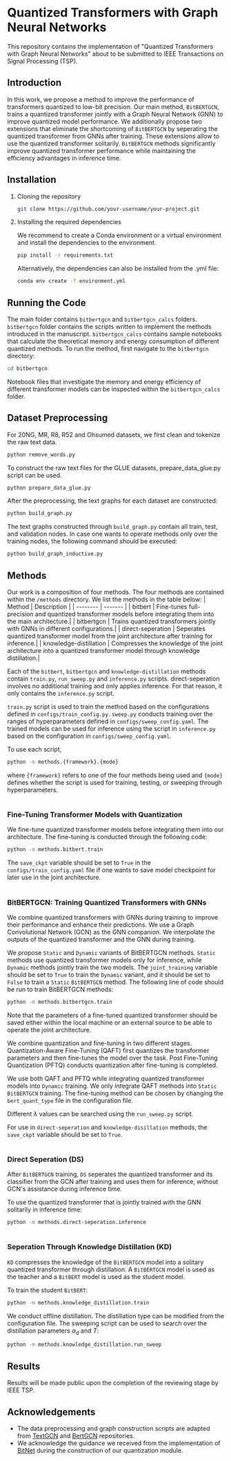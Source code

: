 # Quantized Transformers with Graph Neural Networks

This repository contains the implementation of "Quantized Transformers with Graph Neural Networks" about to be submitted to IEEE Transactions on Signal Processing (TSP). 

## Introduction

In this work, we propose a method to improve the performance of transformers quantized to low-bit precision. Our main method, `BitBERTGCN`, trains a quantized transformer jointly with a Graph Neural Network (GNN) to improve quantized model performance. We additionally propose two extensions that eliminate the shortcoming of `BitBERTGCN` by seperating the quantized transformer from GNNs after training. These extensions allow to use the quantized transformer solitarily. `BitBERTGCN` methods significantly improve quantized transformer performance while maintaining the efficiency advantages in inference time.

## Installation

1. Cloning the repository
   ```bash
   git clone https://github.com/your-username/your-project.git

2. Installing the required dependencies

   We recommend to create a Conda environment or a virtual environment and install the dependencies to the environment. 
   ```bash
   pip install -r requirements.txt
   ```

   Alternatively, the dependencies can also be installed from the .yml file:
   ```bash
   conda env create -f environment.yml
   ```

## Running the Code
   The main folder contains `bitbertgcn` and `bitbertgcn_calcs` folders. `bitbertgcn` folder contains the scripts written to implement the methods introduced in the manuscript. `bitbertgcn_calcs` contains sample notebooks that calculate the theoretical memory and energy consumption of different quantized methods.
   To run the method, first navigate to the `bitbertgcn` directory:
   ```bash
   cd bitbertgcn
   ```
   Notebook files that investigate the memory and energy efficiency of different transformer models can be inspected within the `bitbertgcn_calcs` folder.

## Dataset Preprocessing
   For 20NG, MR, R8, R52 and Ohsumed datasets, we first clean and tokenize the raw text data. 
   ```bash
   python remove_words.py
   ```
   To construct the raw text files for the GLUE datasets, prepare_data_glue.py script can be used.
   ```bash
   python prepare_data_glue.py
   ```
   After the preprocessing, the text graphs for each dataset are constructed:
   ```bash
   python build_graph.py
   ```
   The text graphs constructed through `build_graph.py` contain all train, test, and validation nodes. In case one wants to operate methods only over the training nodes, the following command should be executed:
   ```bash
   python build_graph_inductive.py
   ```

## Methods
   Our work is a composition of four methods. The four methods are contained within the `/methods` directory. We list the methods in the table below:
   | Method    | Description |
   | -------- | ------- |
   | bitbert  | Fine-tunes full-precision and quantized transformer models before integrating them into the main architecture.|
   | bitbertgcn | Trains quantized transformers jointly with GNNs in different configurations.|
   | direct-seperation    | Seperates quantized transformer model from the joint architecture after training for inference.|
   | knowledge-distillation    | Compresses the knowledge of the joint architecture into a quantized transformer model through knowledge distillation.|

   Each of the `bitbert`, `bitbertgcn` and `knowledge-distillation` methods contain `train.py`, `run_sweep.py` and `inference.py` scripts. direct-seperation involves no additional training and only applies inference. For that reason, it only contains the `inference.py` script.

   `train.py` script is used to train the method based on the configurations defined in `configs/train_config.py`. `sweep.py` conducts training over the ranges of hyperparameters defined in `configs/sweep_config.yaml`. The trained models can be used for inference using the script in `inference.py` based on the configuration in `configs/sweep_config.yaml`. 

   To use each script, 
   ```bash
   python -m methods.{framework}.{mode}
   ```
   where `{framework}` refers to one of the four methods being used and `{mode}` defines whether the script is used for training, testing, or sweeping through hyperparameters.
#
### Fine-Tuning Transformer Models with Quantization
   We fine-tune quantized transformer models before integrating them into our architecture. The fine-tuning is conducted through the following code:
   ```bash
   python -m methods.bitbert.train
   ```

   The `save_ckpt` variable should be set to `True` in the `configs/train_config.yaml` file if one wants to save model checkpoint for later use in the joint architecture.
#
### BitBERTGCN: Training Quantized Transformers with GNNs
   We combine quantized transformers with GNNs during training to improve their performance and enhance their predictions. We use a Graph Convolutional Network (GCN) as the GNN companion. We interpolate the outputs of the quantized transformer and the GNN during training. 
   <!-- Uncomment this part after reviewing stage is completed -->
   <!-- The outputs of the quantized transformer and the GNN are interpolated through the following equation:
   $$\mathbf{Z} = \lambda \mathbf{Z}_{\text{GCN}} + (1-\lambda) \mathbf{Z}_{\text{BERT}}$$  -->
   We propose `Static` and `Dynamic` variants of BitBERTGCN methods. `Static` methods use quantized transformer models only for inference, while `Dynamic` methods jointly train the two models. The `joint_training` variable should be set to `True` to train the `Dynamic` variant, and it should be set to `False` to train a `Static` `BitBERTGCN` method. The following line of code should be run to train BitBERTGCN methods:
   ```bash
   python -m methods.bitbertgcn.train
   ```

   Note that the parameters of a fine-tuned quantized transformer should be saved either within the local machine or an external source to be able to operate the joint architecture.

   We combine quantization and fine-tuning in two different stages. Quantization-Aware Fine-Tuning (QAFT) first quantizes the transformer parameters and then fine-tunes the model over the task. Post Fine-Tuning Quantization (PFTQ) conducts quantization after fine-tuning is completed. 

   We use both QAFT and PFTQ while integrating quantized transformer models into `Dynamic` training. We only integrate QAFT methods into `Static` `BitBERTGCN` training. The fine-tuning method can be chosen by changing the `bert_quant_type` file in the configuration file.

   Different $\lambda$ values can be searched using the `run_sweep.py` script. 

   For use in `direct-seperation` and `knowledge-disillation` methods, the `save_ckpt` variable should be set to `True`.
#
### Direct Seperation (DS)
   After `BitBERTGCN` training, `DS` seperates the quantized transformer and its classifier from the GCN after training and uses them for inference, without GCN's assistance during inference time. 
   <!-- Uncomment this part after reviewing stage is completed -->
   <!-- The output is as following:
   $$\mathbf{Z} = \mathbf{Z}_{\text{BERT}}$$  -->
   To use the quantized transformer that is jointly trained with the GNN solitarily in inference time:
   ```bash
   python -m methods.direct-seperation.inference
   ```
#
### Seperation Through Knowledge Distillation (KD)
   `KD` compresses the knowledge of the `BitBERTGCN` model into a solitary quantized transformer through distillation. A `BitBERTGCN` model is used as the teacher and a `BitBERT` model is used as the student model.

   To train the student `BitBERT`:
   ```bash
   python -m methods.knowledge_distillation.train
   ```

   We conduct offline distillation. The distillation type can be modified from the configuration file. The sweeping script can be used to search over the distillation parameters $\alpha_d$ and $T$:
   ```bash
   python -m methods.knowledge_distillation.run_sweep
   ```

## Results
   Results will be made public upon the completion of the reviewing stage by IEEE TSP. 

## Acknowledgements 
   - The data preprocessing and graph construction scripts are adapted from [TextGCN](https://github.com/yao8839836/text_gcn) and [BertGCN](https://github.com/ZeroRin/BertGCN) repositories.
   - We acknowledge the guidance we received from the implementation of [BitNet](https://github.com/microsoft/BitNet) during the construction of our quantization module.

